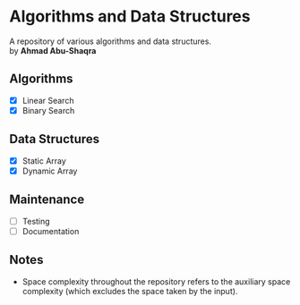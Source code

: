 # Algorithms and Data Structures
A repository of various algorithms and data structures.\
by **Ahmad Abu-Shaqra**

## Algorithms
- [x] Linear Search
- [x] Binary Search

## Data Structures
- [x] Static Array
- [x] Dynamic Array

## Maintenance
- [ ] Testing
- [ ] Documentation

## Notes
- Space complexity throughout the repository refers to the auxiliary space complexity (which excludes the space taken by the input).
